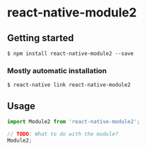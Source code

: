# react-native-module2

## Getting started

`$ npm install react-native-module2 --save`

### Mostly automatic installation

`$ react-native link react-native-module2`

## Usage
```javascript
import Module2 from 'react-native-module2';

// TODO: What to do with the module?
Module2;
```
